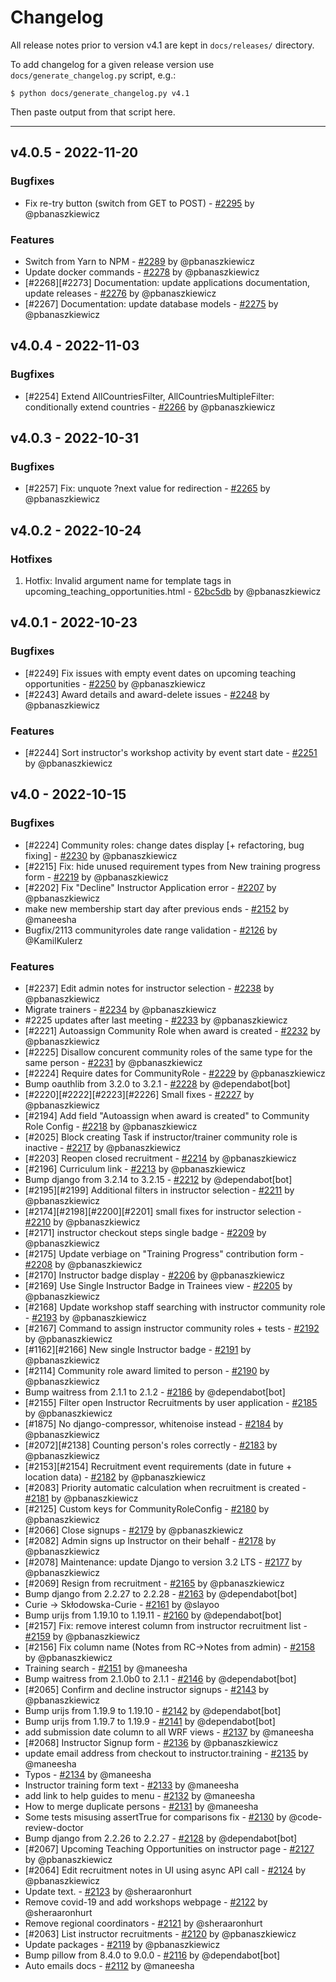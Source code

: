 # Changelog

All release notes prior to version v4.1 are kept in `docs/releases/` directory.

To add changelog for a given release version use `docs/generate_changelog.py` script,
e.g.:

```shell
$ python docs/generate_changelog.py v4.1
```

Then paste output from that script here.

-----------------------------------------------------------------


## v4.0.5 - 2022-11-20

### Bugfixes
* Fix re-try button (switch from GET to POST) - [#2295](https://github.com/carpentries/amy/pull/2295) by @pbanaszkiewicz

### Features
* Switch from Yarn to NPM - [#2289](https://github.com/carpentries/amy/pull/2289) by @pbanaszkiewicz
* Update docker commands - [#2278](https://github.com/carpentries/amy/pull/2278) by @pbanaszkiewicz
* [#2268][#2273] Documentation: update applications documentation, update releases - [#2276](https://github.com/carpentries/amy/pull/2276) by @pbanaszkiewicz
* [#2267] Documentation: update database models - [#2275](https://github.com/carpentries/amy/pull/2275) by @pbanaszkiewicz

## v4.0.4 - 2022-11-03

### Bugfixes
* [#2254] Extend AllCountriesFilter, AllCountriesMultipleFilter: conditionally extend countries - [#2266](https://github.com/carpentries/amy/pull/2266) by @pbanaszkiewicz

## v4.0.3 - 2022-10-31

### Bugfixes
* [#2257] Fix: unquote ?next value for redirection - [#2265](https://github.com/carpentries/amy/pull/2265) by @pbanaszkiewicz

## v4.0.2 - 2022-10-24

### Hotfixes

1. Hotfix: Invalid argument name for template tags in upcoming_teaching_opportunities.html - [62bc5db](https://github.com/carpentries/amy/commit/62bc5db021453035f5231d7a61b9dbc12d6ad01b) by @pbanaszkiewicz

## v4.0.1 - 2022-10-23

### Bugfixes
* [#2249] Fix issues with empty event dates on upcoming teaching opportunities - [#2250](https://github.com/carpentries/amy/pull/2250) by @pbanaszkiewicz
* [#2243] Award details and award-delete issues - [#2248](https://github.com/carpentries/amy/pull/2248) by @pbanaszkiewicz

### Features
* [#2244] Sort instructor's workshop activity by event start date - [#2251](https://github.com/carpentries/amy/pull/2251) by @pbanaszkiewicz

## v4.0 - 2022-10-15

### Bugfixes
* [#2224] Community roles: change dates display [+ refactoring, bug fixing] - [#2230](https://github.com/carpentries/amy/pull/2230) by @pbanaszkiewicz
* [#2215] Fix: hide unused requirement types from New training progress form - [#2219](https://github.com/carpentries/amy/pull/2219) by @pbanaszkiewicz
* [#2202] Fix "Decline" Instructor Application error - [#2207](https://github.com/carpentries/amy/pull/2207) by @pbanaszkiewicz
* make new membership start day after previous ends - [#2152](https://github.com/carpentries/amy/pull/2152) by @maneesha
* Bugfix/2113 communityroles date range validation - [#2126](https://github.com/carpentries/amy/pull/2126) by @KamilKulerz

### Features
* [#2237] Edit admin notes for instructor selection - [#2238](https://github.com/carpentries/amy/pull/2238) by @pbanaszkiewicz
* Migrate trainers - [#2234](https://github.com/carpentries/amy/pull/2234) by @pbanaszkiewicz
* #2225 updates after last meeting - [#2233](https://github.com/carpentries/amy/pull/2233) by @pbanaszkiewicz
* [#2221] Autoassign Community Role when award is created - [#2232](https://github.com/carpentries/amy/pull/2232) by @pbanaszkiewicz
* [#2225] Disallow concurent community roles of the same type for the same person - [#2231](https://github.com/carpentries/amy/pull/2231) by @pbanaszkiewicz
* [#2224] Require dates for CommunityRole - [#2229](https://github.com/carpentries/amy/pull/2229) by @pbanaszkiewicz
* Bump oauthlib from 3.2.0 to 3.2.1 - [#2228](https://github.com/carpentries/amy/pull/2228) by @dependabot[bot]
* [#2220][#2222][#2223][#2226] Small fixes - [#2227](https://github.com/carpentries/amy/pull/2227) by @pbanaszkiewicz
* [#2194] Add field "Autoassign when award is created" to Community Role Config - [#2218](https://github.com/carpentries/amy/pull/2218) by @pbanaszkiewicz
* [#2025] Block creating Task if instructor/trainer community role is inactive - [#2217](https://github.com/carpentries/amy/pull/2217) by @pbanaszkiewicz
* [#2203] Reopen closed recruitment - [#2214](https://github.com/carpentries/amy/pull/2214) by @pbanaszkiewicz
* [#2196] Curriculum link - [#2213](https://github.com/carpentries/amy/pull/2213) by @pbanaszkiewicz
* Bump django from 3.2.14 to 3.2.15 - [#2212](https://github.com/carpentries/amy/pull/2212) by @dependabot[bot]
* [#2195][#2199] Additional filters in instructor selection - [#2211](https://github.com/carpentries/amy/pull/2211) by @pbanaszkiewicz
* [#2174][#2198][#2200][#2201] small fixes for instructor selection - [#2210](https://github.com/carpentries/amy/pull/2210) by @pbanaszkiewicz
* [#2171] instructor checkout steps single badge - [#2209](https://github.com/carpentries/amy/pull/2209) by @pbanaszkiewicz
* [#2175] Update verbiage on "Training Progress" contribution form - [#2208](https://github.com/carpentries/amy/pull/2208) by @pbanaszkiewicz
* [#2170] Instructor badge display - [#2206](https://github.com/carpentries/amy/pull/2206) by @pbanaszkiewicz
* [#2169] Use Single Instructor Badge in Trainees view - [#2205](https://github.com/carpentries/amy/pull/2205) by @pbanaszkiewicz
* [#2168] Update workshop staff searching with instructor community role - [#2193](https://github.com/carpentries/amy/pull/2193) by @pbanaszkiewicz
* [#2167] Command to assign instructor community roles + tests - [#2192](https://github.com/carpentries/amy/pull/2192) by @pbanaszkiewicz
* [#1162][#2166] New single Instructor badge - [#2191](https://github.com/carpentries/amy/pull/2191) by @pbanaszkiewicz
* [#2114] Community role award limited to person - [#2190](https://github.com/carpentries/amy/pull/2190) by @pbanaszkiewicz
* Bump waitress from 2.1.1 to 2.1.2 - [#2186](https://github.com/carpentries/amy/pull/2186) by @dependabot[bot]
* [#2155] Filter open Instructor Recruitments by user application - [#2185](https://github.com/carpentries/amy/pull/2185) by @pbanaszkiewicz
* [#1875] No django-compressor, whitenoise instead - [#2184](https://github.com/carpentries/amy/pull/2184) by @pbanaszkiewicz
* [#2072][#2138] Counting person's roles correctly - [#2183](https://github.com/carpentries/amy/pull/2183) by @pbanaszkiewicz
* [#2153][#2154] Recruitment event requirements (date in future + location data) - [#2182](https://github.com/carpentries/amy/pull/2182) by @pbanaszkiewicz
* [#2083] Priority automatic calculation when recruitment is created - [#2181](https://github.com/carpentries/amy/pull/2181) by @pbanaszkiewicz
* [#2125] Custom keys for CommunityRoleConfig - [#2180](https://github.com/carpentries/amy/pull/2180) by @pbanaszkiewicz
* [#2066] Close signups - [#2179](https://github.com/carpentries/amy/pull/2179) by @pbanaszkiewicz
* [#2082] Admin signs up Instructor on their behalf - [#2178](https://github.com/carpentries/amy/pull/2178) by @pbanaszkiewicz
* [#2078] Maintenance: update Django to version 3.2 LTS - [#2177](https://github.com/carpentries/amy/pull/2177) by @pbanaszkiewicz
* [#2069] Resign from recruitment - [#2165](https://github.com/carpentries/amy/pull/2165) by @pbanaszkiewicz
* Bump django from 2.2.27 to 2.2.28 - [#2163](https://github.com/carpentries/amy/pull/2163) by @dependabot[bot]
* Curie -> Skłodowska-Curie - [#2161](https://github.com/carpentries/amy/pull/2161) by @slayoo
* Bump urijs from 1.19.10 to 1.19.11 - [#2160](https://github.com/carpentries/amy/pull/2160) by @dependabot[bot]
* [#2157] Fix: remove interest column from instructor recruitment list - [#2159](https://github.com/carpentries/amy/pull/2159) by @pbanaszkiewicz
* [#2156] Fix column name (Notes from RC->Notes from admin) - [#2158](https://github.com/carpentries/amy/pull/2158) by @pbanaszkiewicz
* Training search - [#2151](https://github.com/carpentries/amy/pull/2151) by @maneesha
* Bump waitress from 2.1.0b0 to 2.1.1 - [#2146](https://github.com/carpentries/amy/pull/2146) by @dependabot[bot]
* [#2065] Confirm and decline instructor signups - [#2143](https://github.com/carpentries/amy/pull/2143) by @pbanaszkiewicz
* Bump urijs from 1.19.9 to 1.19.10 - [#2142](https://github.com/carpentries/amy/pull/2142) by @dependabot[bot]
* Bump urijs from 1.19.7 to 1.19.9 - [#2141](https://github.com/carpentries/amy/pull/2141) by @dependabot[bot]
* add submission date column to all WRF views - [#2137](https://github.com/carpentries/amy/pull/2137) by @maneesha
* [#2068] Instructor Signup form - [#2136](https://github.com/carpentries/amy/pull/2136) by @pbanaszkiewicz
* update email address from checkout to instructor.training - [#2135](https://github.com/carpentries/amy/pull/2135) by @maneesha
* Typos - [#2134](https://github.com/carpentries/amy/pull/2134) by @maneesha
* Instructor training form text  - [#2133](https://github.com/carpentries/amy/pull/2133) by @maneesha
* add link to help guides to menu - [#2132](https://github.com/carpentries/amy/pull/2132) by @maneesha
* How to merge duplicate persons - [#2131](https://github.com/carpentries/amy/pull/2131) by @maneesha
* Some tests misusing assertTrue for comparisons fix - [#2130](https://github.com/carpentries/amy/pull/2130) by @code-review-doctor
* Bump django from 2.2.26 to 2.2.27 - [#2128](https://github.com/carpentries/amy/pull/2128) by @dependabot[bot]
* [#2067] Upcoming Teaching Opportunities on instructor page - [#2127](https://github.com/carpentries/amy/pull/2127) by @pbanaszkiewicz
* [#2064] Edit recruitment notes in UI using async API call - [#2124](https://github.com/carpentries/amy/pull/2124) by @pbanaszkiewicz
* Update text. - [#2123](https://github.com/carpentries/amy/pull/2123) by @sheraaronhurt
* Remove covid-19 and add workshops webpage - [#2122](https://github.com/carpentries/amy/pull/2122) by @sheraaronhurt
* Remove regional coordinators - [#2121](https://github.com/carpentries/amy/pull/2121) by @sheraaronhurt
* [#2063] List instructor recruitments - [#2120](https://github.com/carpentries/amy/pull/2120) by @pbanaszkiewicz
* Update packages - [#2119](https://github.com/carpentries/amy/pull/2119) by @pbanaszkiewicz
* Bump pillow from 8.4.0 to 9.0.0 - [#2116](https://github.com/carpentries/amy/pull/2116) by @dependabot[bot]
* Auto emails docs - [#2112](https://github.com/carpentries/amy/pull/2112) by @maneesha
